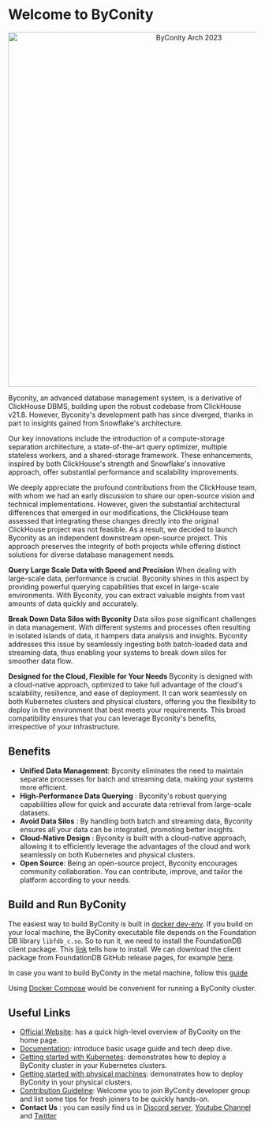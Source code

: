 # Welcome to ByConity

<p align="center">
<img width="717" alt="ByConity Arch 2023" src="https://github.com/ByConity/ByConity/assets/23332032/c266aa89-c1b8-4a35-a47d-ee5718a9443a">

Byconity, an advanced database management system, is a derivative of ClickHouse DBMS, building upon the robust codebase from ClickHouse v21.8. However, Byconity's development path has since diverged, thanks in part to insights gained from Snowflake's architecture.

Our key innovations include the introduction of a compute-storage separation architecture, a state-of-the-art query optimizer, multiple stateless workers, and a shared-storage framework. These enhancements, inspired by both ClickHouse's strength and Snowflake's innovative approach, offer substantial performance and scalability improvements.

We deeply appreciate the profound contributions from the ClickHouse team, with whom we had an early discussion to share our open-source vision and technical implementations. However, given the substantial architectural differences that emerged in our modifications, the ClickHouse team assessed that integrating these changes directly into the original ClickHouse project was not feasible. As a result, we decided to launch Byconity as an independent downstream open-source project. This approach preserves the integrity of both projects while offering distinct solutions for diverse database management needs.


**Query Large Scale Data with Speed and Precision**
When dealing with large-scale data, performance is crucial. Byconity shines in this aspect by providing powerful querying capabilities that excel in large-scale environments. With Byconity, you can extract valuable insights from vast amounts of data quickly and accurately.

**Break Down Data Silos with Byconity**
Data silos pose significant challenges in data management. With different systems and processes often resulting in isolated islands of data, it hampers data analysis and insights. Byconity addresses this issue by seamlessly ingesting both batch-loaded data and streaming data, thus enabling your systems to break down silos for smoother data flow.

**Designed for the Cloud, Flexible for Your Needs**
Byconity is designed with a cloud-native approach, optimized to take full advantage of the cloud's scalability, resilience, and ease of deployment. It can work seamlessly on both Kubernetes clusters and physical clusters, offering you the flexibility to deploy in the environment that best meets your requirements. This broad compatibility ensures that you can leverage Byconity's benefits, irrespective of your infrastructure.

## Benefits
- **Unified Data Management**: Byconity eliminates the need to maintain separate processes for batch and streaming data, making your systems more efficient.
- **High-Performance Data Querying** : Byconity's robust querying capabilities allow for quick and accurate data retrieval from large-scale datasets.
- **Avoid Data Silos** : By handling both batch and streaming data, Byconity ensures all your data can be integrated, promoting better insights.
- **Cloud-Native Design** : Byconity is built with a cloud-native approach, allowing it to efficiently leverage the advantages of the cloud and work seamlessly on both Kubernetes and physical clusters.
- **Open Source**: Being an open-source project, Byconity encourages community collaboration. You can contribute, improve, and tailor the platform according to your needs.

## Build and Run ByConity

The easiest way to build ByConity is built in [docker dev-env](https://github.com/ByConity/ByConity/tree/master/docker/debian/dev-env). If you build on your local machine, the ByConity executable file depends on the Foundation DB library `libfdb_c.so`. So to run it, we need to install the FoundationDB client package. This [link](https://apple.github.io/foundationdb/getting-started-linux.html) tells how to install. We can download the client package from FoundationDB GitHub release pages, for example [here][foundationdb-client-library].

In case you want to build ByConity in the metal machine, follow this [guide](https://github.com/ByConity/ByConity/tree/master/doc/build_in_metal_machine.md)

[foundationdb-client-library]: https://github.com/apple/foundationdb/releases/tag/7.1.3

Using [Docker Compose](./docker/docker-compose/README.md) would be convenient for running a ByConity cluster.

## Useful Links

- [Official Website](https://byconity.github.io/): has a quick high-level overview of ByConity on the home page.
- [Documentation](https://byconity.github.io/docs/introduction/main-principle-concepts): introduce basic usage guide and tech deep dive.
- [Getting started with Kubernetes](https://byconity.github.io/docs/deployment/deployment-with-k8s): demonstrates how to deploy a ByConity cluster in your Kubernetes clusters.
- [Getting started with physical machines](https://byconity.github.io/docs/deployment/package-deployment): demonstrates how to deploy ByConity in your physical clusters.
- [Contribution Guideline](https://github.com/ByConity/ByConity/blob/master/CONTRIBUTING.md): Welcome you to join ByConity developer group and list some tips for fresh joiners to be quickly hands-on.
- **Contact Us** : you can easily find us in [Discord server](https://discord.gg/V4BvTWGEQJ), [Youtube Channel](https://www.youtube.com/@ByConity/featured) and [Twitter](https://twitter.com/ByConity)
